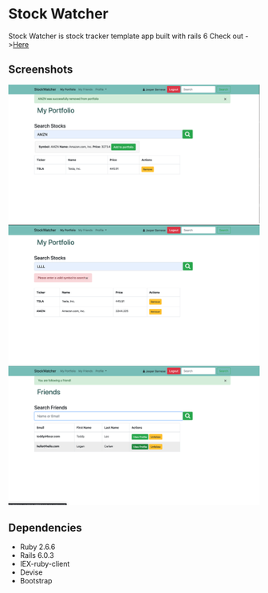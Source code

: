 # Stock Watcher

Stock Watcher is stock tracker template app built with rails 6
Check out ->[Here](https://immense-scrubland-49940.herokuapp.com/)

## Screenshots
!["stock search"](https://github.com/jessicaseo83/stock_watcher/blob/master/docs/search%20stock.png?raw=true)
!["error message"](https://github.com/jessicaseo83/stock_watcher/blob/master/docs/error.png?raw=true)
!["friend finder"](https://github.com/jessicaseo83/stock_watcher/blob/master/docs/friends.png?raw=true)

## Dependencies

* Ruby 2.6.6
* Rails 6.0.3
* IEX-ruby-client
* Devise
* Bootstrap